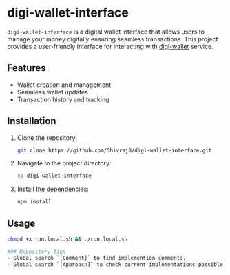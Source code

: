 # digi-wallet-interface
`digi-wallet-interface` is a digital wallet interface that allows users to manage your money digitally ensuring seamless transactions. This project provides a user-friendly interface for interacting with [digi-wallet](https://github.com/Shivraj0/digi-wallet) service.

## Features
- Wallet creation and management
- Seamless wallet updates
- Transaction history and tracking

## Installation
1. Clone the repository:
    ```sh
    git clone https://github.com/Shivraj0/digi-wallet-interface.git
    ```
2. Navigate to the project directory:
    ```sh
    cd digi-wallet-interface
    ```
3. Install the dependencies:
    ```sh
    npm install
    ```

## Usage
```sh
chmod +x run.local.sh && ./run.local.sh

### Repository tips
- Global search `[Comment]` to find implemention comments.
- Global search `[Approach]` to check current implementations possible in some other way.